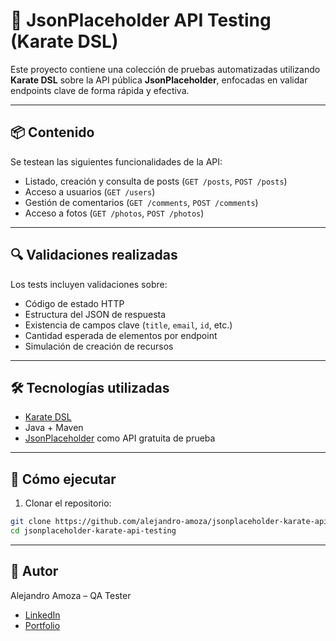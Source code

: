 # 🧪 JsonPlaceholder API Testing (Karate DSL)

Este proyecto contiene una colección de pruebas automatizadas utilizando **Karate DSL** sobre la API pública **JsonPlaceholder**, enfocadas en validar endpoints clave de forma rápida y efectiva.

---

## 📦 Contenido

Se testean las siguientes funcionalidades de la API:

- Listado, creación y consulta de posts (`GET /posts`, `POST /posts`)
- Acceso a usuarios (`GET /users`)
- Gestión de comentarios (`GET /comments`, `POST /comments`)
- Acceso a fotos (`GET /photos`, `POST /photos`)

---

## 🔍 Validaciones realizadas

Los tests incluyen validaciones sobre:

- Código de estado HTTP
- Estructura del JSON de respuesta
- Existencia de campos clave (`title`, `email`, `id`, etc.)
- Cantidad esperada de elementos por endpoint
- Simulación de creación de recursos

---

## 🛠️ Tecnologías utilizadas

- [Karate DSL](https://karatelabs.io/)
- Java + Maven
- [JsonPlaceholder](https://jsonplaceholder.typicode.com/) como API gratuita de prueba

---

## 🚀 Cómo ejecutar

1. Clonar el repositorio:
```bash
git clone https://github.com/alejandro-amoza/jsonplaceholder-karate-api-testing.git
cd jsonplaceholder-karate-api-testing
```

---

## 🙌 Autor
Alejandro Amoza – QA Tester
- [LinkedIn](https://www.linkedin.com/in/alejandro-amoza)
- [Portfolio](https://alejandro-amoza.github.io/portfolio)
